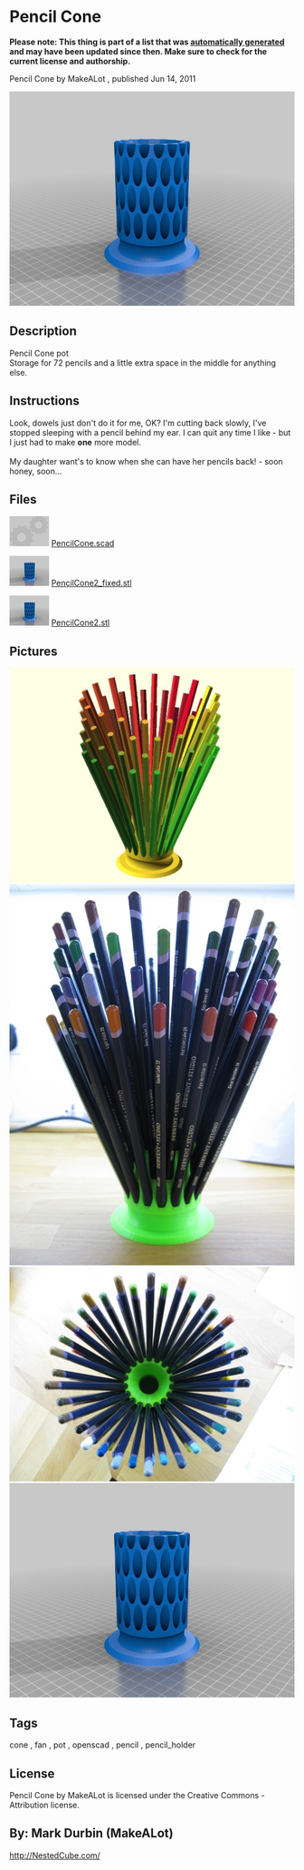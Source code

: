 Pencil Cone
===============
**Please note: This thing is part of a list that was [automatically generated](https://github.com/carlosgs/export-things) and may have been updated since then. Make sure to check for the current license and authorship.**  

Pencil Cone  by MakeALot , published Jun 14, 2011

![Image](img/PencilCone2_display_large.jpg)

Description
--------
Pencil Cone pot<br />
Storage for 72 pencils and a little extra space in the middle for anything else.

Instructions
--------
Look, dowels just don't do it for me, OK? I'm cutting back slowly, I've stopped sleeping with a pencil behind my ear. I can quit any time I like - but I just had to make <b>one</b> more model.<br />
<br />
My daughter want's to know when she can have her pencils back! - soon honey, soon...

Files
--------
[![Image](img/Gears_preview_tinycard.jpg)](PencilCone.scad)
 [ PencilCone.scad](PencilCone.scad)  

[![Image](img/PencilCone2_fixed_preview_tinycard.jpg)](PencilCone2_fixed.stl)
 [ PencilCone2_fixed.stl](PencilCone2_fixed.stl)  

[![Image](img/PencilCone2_preview_tinycard.jpg)](PencilCone2.stl)
 [ PencilCone2.stl](PencilCone2.stl)  



Pictures
--------
![Image](img/PencilCone_display_large_display_large.jpg)
![Image](img/032_display_large_display_large.jpg)
![Image](img/014_2_display_large_display_large.jpg)
![Image](img/PencilCone2_fixed_display_large.jpg)


Tags
--------
cone , fan , pot , openscad , pencil , pencil_holder  

  

License
--------
Pencil Cone by MakeALot is licensed under the Creative Commons - Attribution license.  



By: Mark Durbin (MakeALot)
--------
<http://NestedCube.com/>